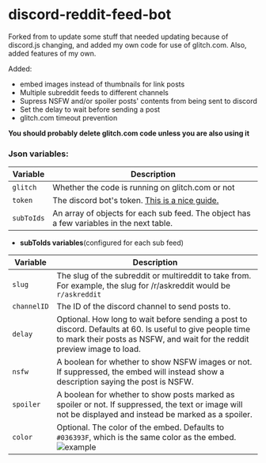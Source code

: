 # discord-reddit-feed-bot

Forked from to update some stuff that needed updating because of discord.js changing, and added my own code for use of glitch.com. Also, added features of my own.

Added:
- embed images instead of thumbnails for link posts
- Multiple subreddit feeds to different channels
- Supress NSFW and/or spoiler posts' contents from being sent to discord
- Set the delay to wait before sending a post
- glitch.com timeout prevention

**You should probably delete glitch.com code unless you are also using it**

### Json variables:

Variable | Description
-------- | -----------
`glitch` | Whether the code is running on glitch.com or not
`token` | The discord bot's token. [This is a nice guide.](https://github.com/reactiflux/discord-irc/wiki/Creating-a-discord-bot-&-getting-a-token)
`subToIds` | An array of objects for each sub feed. The object has a few variables in the next table.

- **subToIds variables**(configured for each sub feed)

Variable | Description
-------- | -----------
`slug` | The slug of the subreddit or multireddit to take from. For example, the slug for /r/askreddit would be `r/askreddit`
`channelID` | The ID of the discord channel to send posts to.
`delay` | Optional. How long to wait before sending a post to discord. Defaults at 60. Is useful to give people time to mark their posts as NSFW, and wait for the reddit preview image to load.
`nsfw` | A boolean for whether to show NSFW images or not. If suppressed, the embed will instead show a description saying the post is NSFW.
`spoiler` | A boolean for whether to show posts marked as spoiler or not. If suppressed, the text or image will not be displayed and instead be marked as a spoiler.
`color` | Optional. The color of the embed. Defaults to `#036393F`, which is the same color as the embed.![example](https://i.imgur.com/RucygrK.png)
